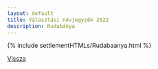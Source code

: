 ```yaml
---
layout: default
title: Választási névjegyzék 2022
description: Rudabánya
---
```


{% include settlementHTMLs/Rudabaanya.html %}

[Vissza](./)